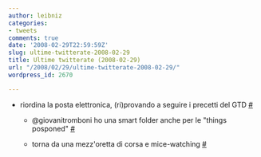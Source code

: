 ```yaml
---
author: leibniz
categories:
- tweets
comments: true
date: '2008-02-29T22:59:59Z'
slug: ultime-twitterate-2008-02-29
title: Ultime twitterate (2008-02-29)
url: "/2008/02/29/ultime-twitterate-2008-02-29/"
wordpress_id: 2670

---
```

* riordina la posta elettronica, (ri)provando a seguire i precetti del GTD [#](http://twitter.com/leibniz/statuses/764839971)

	
  * @giovanitromboni ho una smart folder anche per le "things posponed" [#](http://twitter.com/leibniz/statuses/764878247)

	
  * torna da una mezz'oretta di corsa e mice-watching [#](http://twitter.com/leibniz/statuses/764962625)



